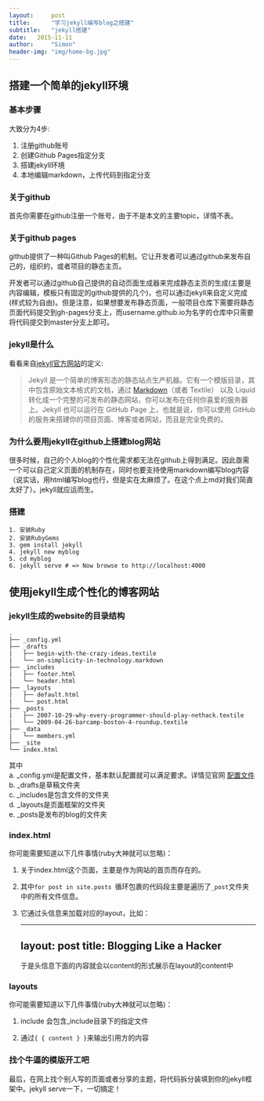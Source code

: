 ```yaml
---
layout:     post
title:      "学习jekyll编写blog之搭建"
subtitle:   "jekyll搭建"
date:   2015-11-11
author:     "Simon"
header-img: "img/home-bg.jpg"
---
```


## 搭建一个简单的jekyll环境

### 基本步骤

大致分为4步:

1. 注册github账号
2. 创建Github Pages指定分支
3. 搭建jekyll环境
4. 本地编辑markdown，上传代码到指定分支

### 关于github

首先你需要在github注册一个账号，由于不是本文的主要topic，详情不表。

### 关于github pages

github提供了一种叫Github Pages的机制。它让开发者可以通过github来发布自己的，组织的，或者项目的静态主页。

开发者可以通过github自己提供的自动页面生成器来完成静态主页的生成(主要是内容编辑，模板只有固定的github提供的几个)，也可以通过jekyll来自定义完成(样式较为自由)。但是注意，如果想要发布静态页面，一般项目仓库下需要将静态页面代码提交到gh-pages分支上，而username.github.io为名字的仓库中只需要将代码提交到master分支上即可。

### jekyll是什么

看看来自[jekyll官方网站](http://jekyll.bootcss.com/docs/home/)的定义:

> Jekyll 是一个简单的博客形态的静态站点生产机器。它有一个模版目录，其中包含原始文本格式的文档，通过 [Markdown](/2015/11/09/use-jekyll/)（或者 Textile） 以及 Liquid 转化成一个完整的可发布的静态网站，你可以发布在任何你喜爱的服务器上。Jekyll 也可以运行在 GitHub Page 上，也就是说，你可以使用 GitHub 的服务来搭建你的项目页面、博客或者网站，而且是完全免费的。

### 为什么要用jekyll在github上搭建blog网站

很多时候，自己的个人blog的个性化需求都无法在github上得到满足。因此亟需一个可以自己定义页面的机制存在，同时也要支持使用markdown编写blog内容（说实话，用html编写blog也行，但是实在太麻烦了。在这个点上md对我们简直太好了）。jekyll就应运而生。

### 搭建

	1. 安装Ruby
	2. 安装RubyGems
	3. gem install jekyll
	4. jekyll new myblog
	5. cd myblog
	6. jekyll serve # => Now browse to http://localhost:4000
	
## 使用jekyll生成个性化的博客网站

### jekyll生成的website的目录结构

	.
	├── _config.yml
	├── _drafts
	|   ├── begin-with-the-crazy-ideas.textile
	|   └── on-simplicity-in-technology.markdown
	├── _includes
	|   ├── footer.html
	|   └── header.html
	├── _layouts
	|   ├── default.html
	|   └── post.html
	├── _posts
	|   ├── 2007-10-29-why-every-programmer-should-play-nethack.textile
	|   └── 2009-04-26-barcamp-boston-4-roundup.textile
	├── _data
	|   └── members.yml
	├── _site
	└── index.html

其中   
a. _config.yml是配置文件，基本默认配置就可以满足要求。详情见官网 [配置文件](http://jekyll.bootcss.com/docs/configuration/)    
b. _drafts是草稿文件夹    
c. _includes是包含文件的文件夹     
d. _layouts是页面框架的文件夹  
e. _posts是发布的blog的文件夹   

### index.html

你可能需要知道以下几件事情(ruby大神就可以忽略)：

1. 关于index.html这个页面，主要是作为网站的首页而存在的。

2. 其中`for post in site.posts `循环包裹的代码段主要是遍历了`_post`文件夹中的所有文件信息。

3. 它通过头信息来加载对应的layout，比如：

	---
	layout: post
	title: Blogging Like a Hacker
	---

	于是头信息下面的内容就会以content的形式展示在layout的content中

### layouts

你可能需要知道以下几件事情(ruby大神就可以忽略)：

1. include 会包含_include目录下的指定文件

2. 通过`{ { content } }`来输出引用方的内容

### 找个牛逼的模版开工吧

最后，在网上找个别人写的页面或者分享的主题，将代码拆分装填到你的jekyll框架中。jekyll serve一下，一切搞定！







